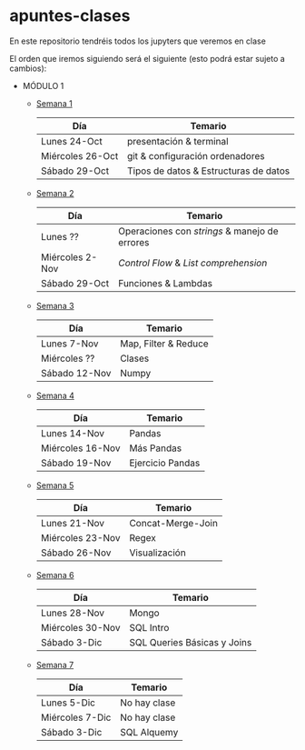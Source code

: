 # apuntes-clases
En este repositorio tendréis todos los jupyters que veremos en clase


El orden que iremos siguiendo será el siguiente (esto podrá estar sujeto a cambios):


- MÓDULO 1

  - [Semana 1](https://github.com/Ironhack-Data-Madrid-PartTime-Oct22/apuntes-clases/tree/main/semana-1)

    | Día  |  Temario |  
    |---|---|
    | Lunes 24-Oct  |  presentación & terminal |   
    | Miércoles 26-Oct  |  git & configuración ordenadores |   
    | Sábado 29-Oct  | Tipos de datos & Estructuras de datos  |  

  - [Semana 2](https://github.com/Ironhack-Data-Madrid-PartTime-Oct22/apuntes-clases/tree/main/semana-2)

    | Día  |  Temario |  
    |---|---|
    | Lunes ??  |  Operaciones con *strings* & manejo de errores |   
    | Miércoles 2-Nov  | *Control Flow* & *List comprehension* |   
    | Sábado 29-Oct  | Funciones & Lambdas  |  

  - [Semana 3](https://github.com/Ironhack-Data-Madrid-PartTime-Oct22/apuntes-clases/tree/main/semana-3)

    | Día  |  Temario |  
    |---|---|
    | Lunes 7-Nov |  Map, Filter & Reduce |   
    | Miércoles ??  | Clases|   
    | Sábado 12-Nov | Numpy  |  


  - [Semana 4](https://github.com/Ironhack-Data-Madrid-PartTime-Oct22/apuntes-clases/tree/main/semana-4)

    | Día  |  Temario |  
    |---|---|
    | Lunes 14-Nov| Pandas |   
    | Miércoles 16-Nov | Más Pandas|   
    | Sábado 19-Nov | Ejercicio Pandas  |  

  - [Semana 5](https://github.com/Ironhack-Data-Madrid-PartTime-Oct22/apuntes-clases/tree/main/semana-5)

    | Día  |  Temario |  
    |---|---|
    | Lunes 21-Nov| Concat-Merge-Join |   
    | Miércoles 23-Nov | Regex|   
    | Sábado 26-Nov | Visualización  |  

  - [Semana 6](https://github.com/Ironhack-Data-Madrid-PartTime-Oct22/apuntes-clases/tree/main/semana-6)

    | Día  |  Temario |  
    |---|---|
    | Lunes 28-Nov| Mongo |   
    | Miércoles 30-Nov | SQL Intro|   
    | Sábado 3-Dic | SQL Queries Básicas y Joins |  

  - [Semana 7](https://github.com/Ironhack-Data-Madrid-PartTime-Oct22/apuntes-clases/tree/main/semana-7/7.1-SQL-Alquemy)

    | Día  |  Temario |  
    |---|---|
    | Lunes 5-Dic| No hay clase |   
    | Miércoles 7-Dic | No hay clase|   
    | Sábado 3-Dic | SQL Alquemy  |  